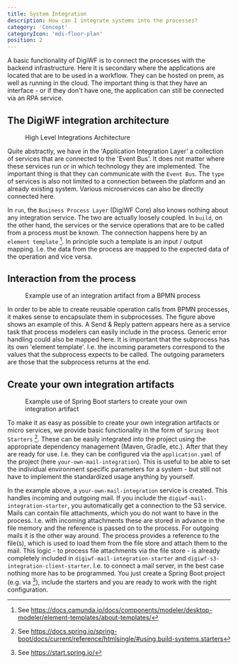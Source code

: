 ```yaml
---
title: System Integration
description: How can I integrate systems into the processes?
category: 'Concept'
categoryIcon: 'mdi-floor-plan'
position: 2
---
```


A basic functionality of DigiWF is to connect the processes with the backend infrastructure. Here it is
secondary where the applications are located that are to be used in a workflow. They can be hosted on prem, as well as running in the cloud. The important thing is that they have an interface - or if they don't have one, the application can still be connected via an RPA service. 

## The DigiWF integration architecture
<figure>
<v-img alt="The picture shows DigiWF Core, the event bus and the integration layer with various 
integration services (e.g. S3, Mail, LDAP, etc.)." contain max-width="960" 
src="images/resources/documentation/concept/integration/digiwf_integration_architecture.png" 
lazy-src="images/resources/documentation/concept/integration/preview_digiwf_integration_architecture.png" ></v-img>
<figcaption>High Level Integrations Architecture</figcaption>
</figure>

Quite abstractly, we have in the 'Application Integration Layer' a collection of services that are connected to the 'Event Bus'. It does not matter where these services run or in which technology they are implemented. The important thing is that they can communicate with the `Event Bus`. The `type` of services is also not limited to a connection between the platform and an already existing system. Various microservices can also be directly connected here.

In `run`, the `Business Process Layer` (DigiWF Core) also knows nothing about any integration service. The two are actually loosely coupled. In `build`, on the other hand, the services or the service operations that are to be called from a process must be known. The connection happens here by an `element template` [^1]. In principle such a template is an input / output mapping. I.e. the data from the process are mapped to the expected data of the operation and vice versa.

## Interaction from the process
<figure>
<v-img alt="It is shown how a call of an integration artifact with the help of a subprocess from a 
BPMN process could look like." contain 
max-width="960" 
src="images/resources/documentation/concept/integration/digiwf_integrate_from_process.png" 
lazy-src="images/resources/documentation/concept/integration/preview_digiwf_integrate_from_process.png" ></v-img>
<figcaption>Example use of an integration artifact from a BPMN process</figcaption>
</figure>

In order to be able to create reusable operation calls from BPMN processes, it makes sense to encapsulate them in subprocesses. The figure above shows an example of this. A Send & Reply pattern appears here as a service task that process modelers can easily include in the process. Generic error handling could also be mapped here. It is important that the subprocess has its own 'element template'. I.e. the incoming parameters correspond to the values that the subprocess expects to be called. The outgoing parameters are those that the subprocess returns at the end.

## Create your own integration artifacts
<figure>
<v-img alt="It is shown how to include existing Spring Boot Starter components to create an create your own integration artifact." contain 
max-width="960" 
src="images/resources/documentation/concept/integration/digiwf_how_to_build_a_integration_artifact.png" 
lazy-src="images/resources/documentation/concept/integration/preview_digiwf_how_to_build_a_integration_artifact.png" ></v-img>
<figcaption>Example use of Spring Boot starters to create your own integration artifact</figcaption>
</figure>

To make it as easy as possible to create your own integration artifacts or micro services, we provide basic functionality in the form of `Spring Boot Starters` [^2]. These can be easily integrated into the project using the appropriate dependency management (Maven, Gradle, etc.). After that they are ready for use. I.e. they can be configured via the `application.yaml` of the project (here `your-own-mail-integration`). This is useful to be able to set the individual environment specific parameters for a system - but still not have to implement the standardized usage anything by yourself.

In the example above, a `your-own-mail-integration` service is created. This handles incoming and outgoing mail. If you include the `digiwf-mail-integration-starter`, you automatically get a connection to the S3 service. Mails can contain file attachments, which you do not want to have in the process. I.e. with incoming attachments these are stored in advance in the file memory and the reference is passed on to the process. For outgoing mails it is the other way around. The process provides a reference to the file(s), which is used to load them from the file store and attach them to the mail. This logic - to process file attachments via the file store - is already completely included in `digiwf-mail-integration-starter` and `digiwf-s3-integration-client-starter`. I.e. to connect a mail server, in the best case nothing more has to be programmed. You just create a Spring Boot project (e.g. via [^3]), include the starters and you are ready to work with the right configuration.

[^1]: See https://docs.camunda.io/docs/components/modeler/desktop-modeler/element-templates/about-templates/
[^2]: See https://docs.spring.io/spring-boot/docs/current/reference/htmlsingle/#using.build-systems.starters
[^3]: See https://start.spring.io/


